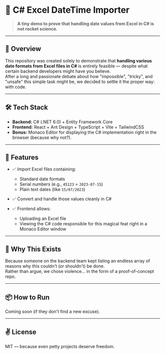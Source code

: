 # 📅 C# Excel DateTime Importer

> **A tiny demo to prove that handling date values from Excel in C# is not rocket science.**

---

## 📖 Overview

This repository was created solely to demonstrate that **handling various date formats from Excel files in C#** is entirely feasible — despite what certain backend developers might have you believe.  
After a long and passionate debate about how "impossible", "tricky", and "unsafe" this simple task might be, we decided to settle it the proper way: with code.

---

## 🛠️ Tech Stack

- **Backend:** C# (.NET 6.0) + Entity Framework Core  
- **Frontend:** React + Ant Design + TypeScript + Vite + TailwindCSS  
- **Bonus:** Monaco Editor for displaying the C# implementation right in the browser (because why not?).

---

## 🎯 Features

- ✅ Import Excel files containing:
  - Standard date formats
  - Serial numbers (e.g., `45123` = `2023-07-15`)
  - Plain text dates (like `15/07/2023`)
  
- ✅ Convert and handle those values cleanly in C#

- ✅ Frontend allows:
  - Uploading an Excel file
  - Viewing the C# code responsible for this magical feat right in a Monaco Editor window

---

## 💬 Why This Exists

Because someone on the backend team kept listing an endless array of reasons why this couldn't (or shouldn't) be done.  
Rather than argue, we chose violence… in the form of a proof-of-concept repo.

---

## 📦 How to Run

Coming soon (if they don't find a new excuse).

---

## ✌️ License

MIT — because even petty projects deserve freedom.
